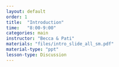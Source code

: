 ```yaml
---
layout: default
order: 1
title:  "Introduction"
time:   "8:00-9:00"
categories: main
instructor: "Becca & Pati"
materials: "files/intro_slide_all_sm.pdf"
material-type: "ppt"
lesson-type: Discussion
---
```


